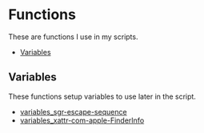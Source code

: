 # Functions

These are functions I use in my scripts.

* [Variables]()

## Variables
These functions setup variables to use later in the script.

* [variables_sgr-escape-sequence]()
* [variables_xattr-com-apple-FinderInfo]()